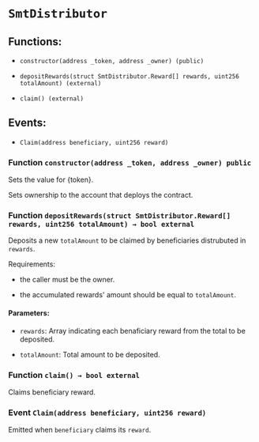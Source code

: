 # `SmtDistributor`

## Functions:

- `constructor(address _token, address _owner) (public)`

- `depositRewards(struct SmtDistributor.Reward[] rewards, uint256 totalAmount) (external)`

- `claim() (external)`

## Events:

- `Claim(address beneficiary, uint256 reward)`

### Function `constructor(address _token, address _owner) public`

Sets the value for {token}.

Sets ownership to the account that deploys the contract.

### Function `depositRewards(struct SmtDistributor.Reward[] rewards, uint256 totalAmount) → bool external`

Deposits a new `totalAmount` to be claimed by beneficiaries distrubuted in `rewards`.

Requirements:

- the caller must be the owner.

- the accumulated rewards' amount should be equal to `totalAmount`.

#### Parameters:

- `rewards`: Array indicating each benaficiary reward from the total to be deposited.

- `totalAmount`: Total amount to be deposited.

### Function `claim() → bool external`

Claims beneficiary reward.

### Event `Claim(address beneficiary, uint256 reward)`

Emitted when `beneficiary` claims its `reward`.
